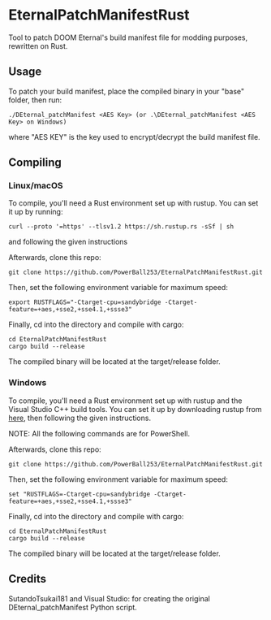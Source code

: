 # EternalPatchManifestRust
Tool to patch DOOM Eternal's build manifest file for modding purposes, rewritten on Rust.

## Usage
To patch your build manifest, place the compiled binary in your "base" folder, then run:
```
./DEternal_patchManifest <AES Key> (or .\DEternal_patchManifest <AES Key> on Windows)
```
where "AES KEY" is the key used to encrypt/decrypt the build manifest file.

## Compiling
### Linux/macOS
To compile, you'll need a Rust environment set up with rustup. You can set it up by running:
```
curl --proto '=https' --tlsv1.2 https://sh.rustup.rs -sSf | sh
```
and following the given instructions

Afterwards, clone this repo:
```
git clone https://github.com/PowerBall253/EternalPatchManifestRust.git
```
Then, set the following environment variable for maximum speed:
```
export RUSTFLAGS="-Ctarget-cpu=sandybridge -Ctarget-feature=+aes,+sse2,+sse4.1,+ssse3"
```

Finally, cd into the directory and compile with cargo:
```
cd EternalPatchManifestRust
cargo build --release
```
The compiled binary will be located at the target/release folder.

### Windows
To compile, you'll need a Rust environment set up with rustup and the Visual Studio C++ build tools. You can set it up by downloading rustup from [here](https://www.rust-lang.org/tools/install), then following the given instructions.

NOTE: All the following commands are for PowerShell.

Afterwards, clone this repo:
```
git clone https://github.com/PowerBall253/EternalPatchManifestRust.git
```
Then, set the following environment variable for maximum speed:
```
set "RUSTFLAGS=-Ctarget-cpu=sandybridge -Ctarget-feature=+aes,+sse2,+sse4.1,+ssse3"
```

Finally, cd into the directory and compile with cargo:
```
cd EternalPatchManifestRust
cargo build --release
```
The compiled binary will be located at the target/release folder.

## Credits
SutandoTsukai181 and Visual Studio: for creating the original DEternal_patchManifest Python script.
